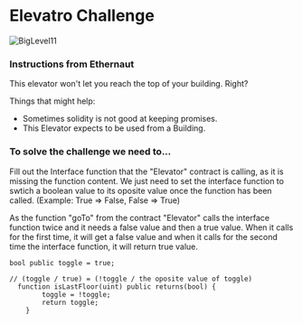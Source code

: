 # Elevatro Challenge

![BigLevel11](https://user-images.githubusercontent.com/102038261/200005950-ecf79f46-5253-4dcc-ab27-3ac462346363.svg)

<h3> Instructions from Ethernaut</h3>

This elevator won't let you reach the top of your building. Right?

Things that might help:
* Sometimes solidity is not good at keeping promises.
* This Elevator expects to be used from a Building.

<h3>To solve the challenge we need to... </h3>

<p>Fill out the Interface function that the "Elevator" contract is calling, as it is missing the function content. We just need to set the interface function to swtich a boolean value to its oposite value once the function has been called. (Example: True => False, False => True)

As the function "goTo" from the contract "Elevator" calls the interface function twice and it needs a false value and then a true value. When it calls for the first time, it will get a false value and when it calls for the second time the interface function, it will return true value.</p>

```
bool public toggle = true;

// (toggle / true) = (!toggle / the oposite value of toggle) 
  function isLastFloor(uint) public returns(bool) {
        toggle = !toggle;
        return toggle;
    }
 ```
